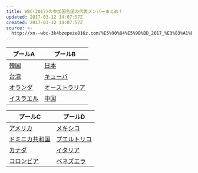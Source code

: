 ```yaml
---
title: WBC(2017)の参加国各国の代表メンバーまとめ！
updated: 2017-03-12 14:07:57Z
created: 2017-03-12 14:07:57Z
source: >-
  http://xn--wbc-3k4bzepeze816z.com/%E5%90%84%E5%9B%BD_2017_%E3%83%A1%E3%83%B3%E3%83%90%E3%83%BC/
---
```


| プールA | プールB |
| --- | --- |
| [韓国](http://xn--wbc-3k4bzepeze816z.com/%E5%90%84%E5%9B%BD_2017_%E3%83%A1%E3%83%B3%E3%83%90%E3%83%BC/%E9%9F%93%E5%9B%BD/) | [日本](http://xn--wbc-3k4bzepeze816z.com/2017_%E3%83%A1%E3%83%B3%E3%83%90%E3%83%BC/_/) |
| [台湾](http://xn--wbc-3k4bzepeze816z.com/%E5%90%84%E5%9B%BD_2017_%E3%83%A1%E3%83%B3%E3%83%90%E3%83%BC/%E5%8F%B0%E6%B9%BE/) | [キューバ](http://xn--wbc-3k4bzepeze816z.com/%E5%90%84%E5%9B%BD_2017_%E3%83%A1%E3%83%B3%E3%83%90%E3%83%BC/%E3%82%AD%E3%83%A5%E3%83%BC%E3%83%90/) |
| [オランダ](http://xn--wbc-3k4bzepeze816z.com/%E5%90%84%E5%9B%BD_2017_%E3%83%A1%E3%83%B3%E3%83%90%E3%83%BC/%E3%82%AA%E3%83%A9%E3%83%B3%E3%83%80%E4%BB%A3%E8%A1%A8/) | [オーストラリア](http://xn--wbc-3k4bzepeze816z.com/%E5%90%84%E5%9B%BD_2017_%E3%83%A1%E3%83%B3%E3%83%90%E3%83%BC/%E3%82%AA%E3%83%BC%E3%82%B9%E3%83%88%E3%83%A9%E3%83%AA%E3%82%A2_%E3%83%A1%E3%83%B3%E3%83%90%E3%83%BC/) |
| [イスラエル](http://xn--wbc-3k4bzepeze816z.com/%E5%90%84%E5%9B%BD_2017_%E3%83%A1%E3%83%B3%E3%83%90%E3%83%BC/%E3%82%A4%E3%82%B9%E3%83%A9%E3%82%A8%E3%83%AB/) | [中国](http://xn--wbc-3k4bzepeze816z.com/%E5%90%84%E5%9B%BD_2017_%E3%83%A1%E3%83%B3%E3%83%90%E3%83%BC/%E4%B8%AD%E5%9B%BD/) |

| プールC | プールD |
| --- | --- |
| [アメリカ](http://xn--wbc-3k4bzepeze816z.com/%E5%90%84%E5%9B%BD_2017_%E3%83%A1%E3%83%B3%E3%83%90%E3%83%BC/%E3%82%A2%E3%83%A1%E3%83%AA%E3%82%AB%E4%BB%A3%E8%A1%A8/) | [メキシコ](http://xn--wbc-3k4bzepeze816z.com/%E5%90%84%E5%9B%BD_2017_%E3%83%A1%E3%83%B3%E3%83%90%E3%83%BC/%E3%83%A1%E3%82%AD%E3%82%B7%E3%82%B3/) |
| [ドミニカ共和国](http://xn--wbc-3k4bzepeze816z.com/%E5%90%84%E5%9B%BD_2017_%E3%83%A1%E3%83%B3%E3%83%90%E3%83%BC/%E3%83%89%E3%83%9F%E3%83%8B%E3%82%AB%E5%85%B1%E5%92%8C%E5%9B%BD/) | [プエルトリコ](http://xn--wbc-3k4bzepeze816z.com/%E5%90%84%E5%9B%BD_2017_%E3%83%A1%E3%83%B3%E3%83%90%E3%83%BC/%E3%83%97%E3%82%A8%E3%83%AB%E3%83%88%E3%83%AA%E3%82%B3/) |
| [カナダ](http://xn--wbc-3k4bzepeze816z.com/%E5%90%84%E5%9B%BD_2017_%E3%83%A1%E3%83%B3%E3%83%90%E3%83%BC/%E3%82%AB%E3%83%8A%E3%83%80/) | [イタリア](http://xn--wbc-3k4bzepeze816z.com/%E5%90%84%E5%9B%BD_2017_%E3%83%A1%E3%83%B3%E3%83%90%E3%83%BC/%E3%82%A4%E3%82%BF%E3%83%AA%E3%82%A2%E4%BB%A3%E8%A1%A8/) |
| [コロンビア](http://xn--wbc-3k4bzepeze816z.com/%E5%90%84%E5%9B%BD_2017_%E3%83%A1%E3%83%B3%E3%83%90%E3%83%BC/%E3%82%B3%E3%83%AD%E3%83%B3%E3%83%93%E3%82%A2/) | [ベネズエラ](http://xn--wbc-3k4bzepeze816z.com/%E5%90%84%E5%9B%BD_2017_%E3%83%A1%E3%83%B3%E3%83%90%E3%83%BC/%E3%83%99%E3%83%8D%E3%82%BA%E3%82%A8%E3%83%A9/) |